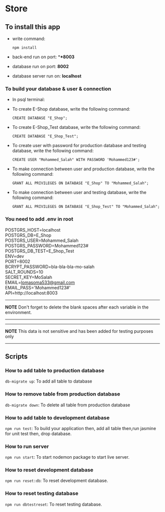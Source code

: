 # Store

## To install this app

- write command:

      npm install

- back-end run on port: \***\*8003**
- database run on port: **8002**
- database server run on: **localhost**

### To build your database & user & connection

- In psql terminal:

* To create E-Shop database, write the following command:

      CREATE DATABASE "E_Shop";

* To create E-Shop_Test database, write the following command:

      CREATE DATABASE "E_Shop_Test";

* To create user with password for production database and testing database, write the following command:

      CREATE USER "Mohammed_Salah" WITH PASSWORD 'Mohammed123#';

* To make connection between user and production database, write the following command:

      GRANT ALL PRIVILEGES ON DATABASE "E_Shop" TO "Mohammed_Salah";

* To make connection between user and testing database, write the following command:

      GRANT ALL PRIVILEGES ON DATABASE "E_Shop_Test" TO "Mohammed_Salah";

### You need to add .env in root

POSTGRS_HOST=localhost  
POSTGRS_DB=E_Shop  
POSTGRS_USER=Mohammed_Salah  
POSTGRS_PASSWORD=Mohammed123#  
POSTGRS_DB_TEST=E_Shop_Test  
ENV=dev  
PORT=8002  
BCRYPT_PASSWORD=bla-bla-bla-mo-salah  
SALT_ROUNDS=10  
SECRET_KEY=MoSalah  
EMAIL=lomasoma533@gmail.com  
EMAIL_PASS='Mohammed123#'  
API=http://localhost:8003

---

**NOTE**
Don't forget to delete the blank spaces after each variable in the environment.

---

---

**NOTE**
This data is not sensitive and has been added for testing purposes only

---

## Scripts

### How to add table to production database

`db-migrate up`: To add all table to database

### How to remove table from production database

`db-migrate down`: To delete all table from production database

### How to add table to development database

`npm run test`: To build your application then, add all table then,run jasmine for unit test then, drop database.

### How to run server

`npm run start`: To start nodemon package to start live server.

### How to reset development database

`npm run reset:db`: To reset development database.

### How to reset testing database

`npm run dbtestreset`: To reset testing database.
